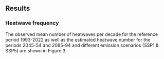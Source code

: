 ## Results
### Heatwave frequency
The observed mean number of heatwaves per decade for the reference period 1993-2022 as well as the estimated heatwave number for the periods 2045-54 and 2085-94 and different emission scenarios (SSP1 & SSP5) are shown in Figure 3. 